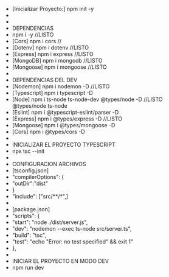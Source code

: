 * [Inicializar Proyecto:] npm init -y
* 
*
* DEPENDENCIAS
* npm i -y                    //LISTO
* [Cors] npm i cors           //
* [Dotenv] npm i dotenv       //LISTO
* [Express] npm i express     //LISTO
* [MongoDB] npm i mongodb     //LISTO
* [Mongoose] npm i mongoose   //LISTO
*
* DEPENDENCIAS DEL DEV
* [Nodemon] npm i nodemon -D                      //LISTO
* [Typescript] npm i typescript -D
* [Node] npm i ts-node ts-node-dev @types/node -D //LISTO @types/node ts-node
* [Eslint] npm i @typescript-eslint/parser -D
* [Express] npm i @types/express -D               //LISTO
* [Mongoose] npm i @types/mongoose -D
* [Cors] npm i @types/cors -D
*
* INICIALIZAR EL PROYECTO TYPESCRIPT
* npx tsc --init
*
* CONFIGURACION ARCHIVOS
* [tsconfig.json] 
*  "compilerOptions": {  
*    "outDir":"dist"
*  }
* "include": ["src/**/*",]
*
* [package.json]
* "scripts": {
*   "start": "node ./dist/server.js",
*   "dev": "nodemon --exec ts-node src/server.ts",
*   "build": "tsc",
*   "test": "echo \"Error: no test specified\" && exit 1"
* },
*
* INICIAR EL PROYECTO EN MODO DEV
* npm run dev